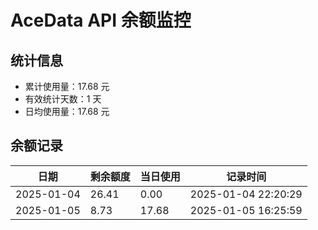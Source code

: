 # AceData API 余额监控

## 统计信息
- 累计使用量：17.68 元
- 有效统计天数：1 天
- 日均使用量：17.68 元

## 余额记录
|日期|剩余额度|当日使用|记录时间|
|---|---|---|---|
|2025-01-04|26.41|0.00|2025-01-04 22:20:29|
|2025-01-05|8.73|17.68|2025-01-05 16:25:59|


